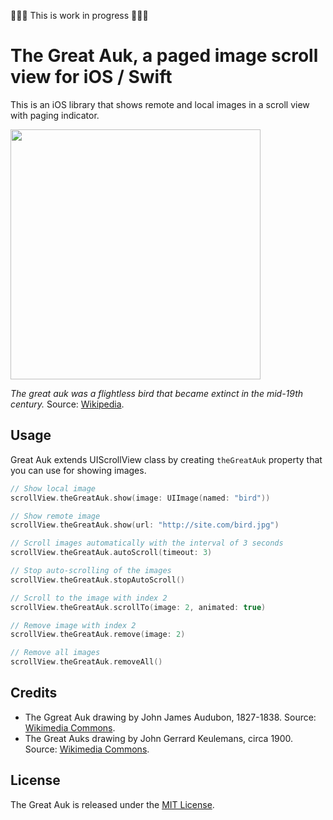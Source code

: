 🔨🔨🔨 This is work in progress 🔨🔨🔨


# The Great Auk, a paged image scroll view for iOS / Swift

This is an iOS library that shows remote and local images in a scroll view with paging indicator.

<img src='https://raw.githubusercontent.com/evgenyneu/GreatAuk/master/Graphics/Drawings/Great_auk_with_juvenile.jpg' width='400'>

*The great auk was a flightless bird that became extinct in the mid-19th century.*
Source: [Wikipedia](https://en.wikipedia.org/wiki/Great_auk).

## Usage

Great Auk extends UIScrollView class by creating `theGreatAuk` property that you can use for showing images.

```Swift
// Show local image
scrollView.theGreatAuk.show(image: UIImage(named: "bird"))

// Show remote image
scrollView.theGreatAuk.show(url: "http://site.com/bird.jpg")

// Scroll images automatically with the interval of 3 seconds
scrollView.theGreatAuk.autoScroll(timeout: 3)

// Stop auto-scrolling of the images
scrollView.theGreatAuk.stopAutoScroll()

// Scroll to the image with index 2
scrollView.theGreatAuk.scrollTo(image: 2, animated: true)

// Remove image with index 2
scrollView.theGreatAuk.remove(image: 2)

// Remove all images
scrollView.theGreatAuk.removeAll()
```


## Credits

* The Ggreat Auk drawing by John James Audubon, 1827-1838. Source: [Wikimedia Commons](https://commons.wikimedia.org/wiki/File:341_Great_Auk.jpg).
* The Great Auks drawing by John Gerrard Keulemans, circa 1900. Source: [Wikimedia Commons](https://commons.wikimedia.org/wiki/File:Great_auk_with_juvenile.jpg).


## License

The Great Auk is released under the [MIT License](LICENSE).
